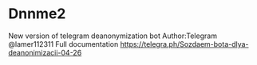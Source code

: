 # Dnnme2
New version of telegram deanonymization bot 
Author:Telegram @lamer112311 
Full documentation https://telegra.ph/Sozdaem-bota-dlya-deanonimizacii-04-26
